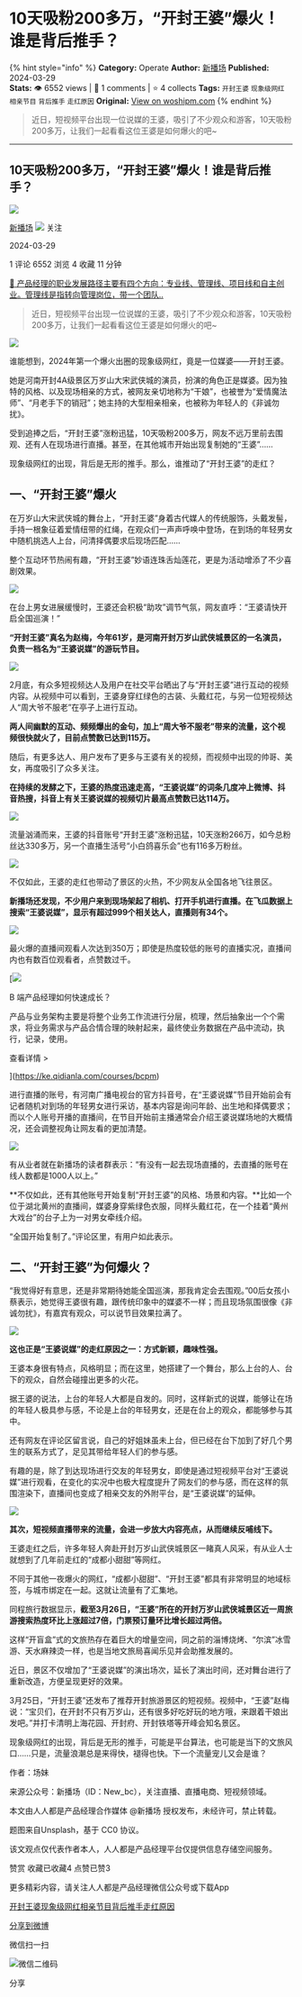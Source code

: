# 10天吸粉200多万，“开封王婆”爆火！谁是背后推手？
{% hint style="info" %}
**Category:** Operate
**Author:** [新播场](https://www.woshipm.com/u/1513435)
**Published:** 2024-03-29  
**Stats:** 👁️ 6552 views | 💬 1 comments | ⭐ 4 collects
**Tags:** `开封王婆` `现象级网红` `相亲节目` `背后推手` `走红原因`
**Original:** [View on woshipm.com](https://www.woshipm.com/operate/6023284.html)
{% endhint %}
> 近日，短视频平台出现一位说媒的王婆，吸引了不少观众和游客，10天吸粉200多万，让我们一起看看这位王婆是如何爆火的吧~

---

## 10天吸粉200多万，“开封王婆”爆火！谁是背后推手？

[![](https://static.woshipm.com/view/woshipm_api_def_20230424164248_5906.jpg?imageView2/1/w/72/h/72/q/100)](https://www.woshipm.com/u/1513435)

[新播场](https://www.woshipm.com/u/1513435) ![](https://static.woshipm.com/tag/1122_1@2x.png) 关注

2024-03-29

1 评论 6552 浏览 4 收藏 11 分钟

[🔗 产品经理的职业发展路径主要有四个方向：专业线、管理线、项目线和自主创业。管理线是指转向管理岗位，带一个团队..](https://ke.qidianla.com/courses/90pm)

> 近日，短视频平台出现一位说媒的王婆，吸引了不少观众和游客，10天吸粉200多万，让我们一起看看这位王婆是如何爆火的吧~

![](https://image.yunyingpai.com/wp/2024/03/ygjmb0qtix9PAU8HWxN5.jpg)

谁能想到，2024年第一个爆火出圈的现象级网红，竟是一位媒婆——开封王婆。

她是河南开封4A级景区万岁山大宋武侠城的演员，扮演的角色正是媒婆。因为独特的风格、以及现场相亲的方式，被网友亲切地称为“干娘”，也被誉为“爱情魔法师”、“月老手下的销冠”；她主持的大型相亲相亲，也被称为年轻人的《非诚勿扰》。

受到追捧之后，“开封王婆”涨粉迅猛，10天吸粉200多万，网友不远万里前去围观、还有人在现场进行直播。甚至，在其他城市开始出现复制她的“王婆”……

现象级网红的出现，背后是无形的推手。那么，谁推动了“开封王婆”的走红？

## 一、“开封王婆”爆火

在万岁山大宋武侠城的舞台上，“开封王婆”身着古代媒人的传统服饰，头戴发髻，手持一根象征着爱情纽带的红绳，在观众们一声声呼唤中登场，在到场的年轻男女中随机挑选人上台，问清择偶要求后现场匹配……

整个互动环节热闹有趣，“开封王婆”妙语连珠舌灿莲花，更是为活动增添了不少喜剧效果。

![](https://image.yunyingpai.com/wp/2024/03/nguOxW0nYyMx6khJo42G.png)

在台上男女进展缓慢时，王婆还会积极“助攻”调节气氛，网友直呼：“王婆请快开启全国巡演！”

**“开封王婆”真名为赵梅，今年61岁，是河南开封万岁山武侠城景区的一名演员，负责一档名为“王婆说媒”的游玩节目。**

![](https://image.yunyingpai.com/wp/2024/03/G3QtXhdtktBFL6tyJV5y.png)

2月底，有众多短视频达人及用户在社交平台晒出了与“开封王婆”进行互动的视频内容。从视频中可以看到，王婆身穿红绿色的古装、头戴红花，与另一位短视频达人“周大爷不服老”在亭子上进行互动。

**两人间幽默的互动、频频爆出的金句，加上“周大爷不服老”带来的流量，这个视频很快就火了，目前点赞数已达到115万。**

随后，有更多达人、用户发布了更多与王婆有关的视频，而视频中出现的帅哥、美女，再度吸引了众多关注。

**在持续的发酵之下，王婆的热度迅速走高，“王婆说媒”的词条几度冲上微博、抖音热搜，抖音上有关王婆说媒的视频切片最高点赞数已达114万。**

![](https://image.yunyingpai.com/wp/2024/03/avPGNaHnsAVB0v6MVQlJ.png)

流量汹涌而来，王婆的抖音账号“开封王婆”涨粉迅猛，10天涨粉266万，如今总粉丝达330多万，另一个直播生活号“小白鸽喜乐会”也有116多万粉丝。

![](https://image.yunyingpai.com/wp/2024/03/dVG4V37GhXxHbG4Hgz9G.png)

不仅如此，王婆的走红也带动了景区的火热，不少网友从全国各地飞往景区。

**新播场还发现，不少用户来到现场架起了相机、打开手机进行直播。在飞瓜数据上搜索“王婆说媒”，显示有超过999个相关达人，直播则有34个。**

![](https://image.yunyingpai.com/wp/2024/03/6rWYxUhyyat43GeLln9a.png)

最火爆的直播间观看人次达到350万；即使是热度较低的账号的直播实况，直播间内也有数百位观看者，点赞数过千。

[![](https://image.woshipm.com/2023/08/02/a53a469e-30e3-11ee-88e7-00163e0b5ff3.png)

B 端产品经理如何快速成长？

产品与业务架构主要是将整个业务工作流进行分层，梳理，然后抽象出一个个需求，将业务需求与产品合情合理的映射起来，最终使业务数据在产品中流动，执行，记录，使用。

查看详情 >

](https://ke.qidianla.com/courses/bcpm)

进行直播的账号，有河南广播电视台的官方抖音号，在“王婆说媒”节目开始前会有记者随机对到场的年轻男女进行采访，基本内容是询问年龄、出生地和择偶要求；而以个人账号开播的直播间，在节目开始前主播通常会介绍王婆说媒场地的大概情况，还会调整视角让网友看的更加清楚。

![](https://image.yunyingpai.com/wp/2024/03/EVMCxpxtH4GQOQOG6hWD.png)

有从业者就在新播场的读者群表示：“有没有一起去现场直播的，去直播的账号在线人数都是1000人以上。”

**不仅如此，还有其他账号开始复制“开封王婆”的风格、场景和内容。**比如一个位于湖北黄州的直播间，媒婆身穿紫绿色衣服，同样头戴红花，在一个挂着“黄州大戏台”的台子上为一对男女牵线介绍。

“全国开始复制了。”评论区里，有用户如此表示。

## 二、“开封王婆”为何爆火？

“我觉得好有意思，还是非常期待她能全国巡演，那我肯定会去围观。”00后女孩小蔡表示，她觉得王婆很有趣，跟传统印象中的媒婆不一样；而且现场氛围很像《非诚勿扰》，有嘉宾有观众，可以说节目效果拉满了。

![](https://image.yunyingpai.com/wp/2024/03/7S6rmEsrzD9ZHDunsriJ.png)

**这也正是“王婆说媒”的走红原因之一：方式新颖，趣味性强。**

王婆本身很有特点，风格明显；而在这里，她搭建了一个舞台，那么上台的人、台下的观众，自然会碰撞出更多的火花。

据王婆的说法，上台的年轻人大都是自发的。同时，这样新式的说媒，能够让在场的年轻人极具参与感，不论是上台的年轻男女，还是在台上的观众，都能够参与其中。

还有网友在评论区留言说，自己的好姐妹虽未上台，但已经在台下加到了好几个男生的联系方式了，足见其带给年轻人们的参与感。

有趣的是，除了到达现场进行交友的年轻男女，即使是通过短视频平台对“王婆说媒”进行观看，在变化的实况中也极大程度提升了网友们的参与感，而在这样的氛围渲染下，直播间也变成了相亲交友的外附平台，是“王婆说媒”的延伸。

![](https://image.yunyingpai.com/wp/2024/03/HbSAUjbfg8tQGhJp1tWb.png)

**其次，短视频直播带来的流量，会进一步放大内容亮点，从而继续反哺线下。**

王婆走红之后，许多年轻人奔赴开封万岁山武侠城景区一睹真人风采，有从业人士就想到了几年前走红的“成都小甜甜”等网红。

不同于其他一夜爆火的网红，“成都小甜甜”、“开封王婆”都具有非常明显的地域标签，与城市绑定在一起。这就让流量有了汇集地。

同程旅行数据显示，**截至3月26日，“王婆”所在的开封万岁山武侠城景区近一周旅游搜索热度环比上涨超过7倍，门票预订量环比增长超过两倍。**

这样“开盲盒”式的文旅热存在着巨大的增量空间，同之前的淄博烧烤、“尔滨”冰雪游、天水麻辣烫一样，也是当地文旅局喜闻乐见并会助推发展的。

近日，景区不仅增加了“王婆说媒”的演出场次，延长了演出时间，还对舞台进行了重新改造，方便呈现更好的效果。

3月25日，“开封王婆”还发布了推荐开封旅游景区的短视频。视频中，“王婆”赵梅说：“宝贝们，在开封不只有万岁山，还有很多好吃好玩的地方哦，来跟着干娘出发吧。”并打卡清明上海花园、开封府、开封铁塔等开峰会知名景区。

现象级网红的出现，背后是无形的推手，可能是平台算法，也可能是当下的文旅风口……只是，流量浪潮总是来得快，褪得也快。下一个流量宠儿又会是谁？

作者：场妹

来源公众号：新播场（ID：New\_bc），关注直播、直播电商、短视频领域。

本文由人人都是产品经理合作媒体 @新播场 授权发布，未经许可，禁止转载。

题图来自Unsplash，基于 CC0 协议。

该文观点仅代表作者本人，人人都是产品经理平台仅提供信息存储空间服务。

赞赏 收藏已收藏4 点赞已赞3

更多精彩内容，请关注人人都是产品经理微信公众号或下载App

[开封王婆](https://www.woshipm.com/tag/%e5%bc%80%e5%b0%81%e7%8e%8b%e5%a9%86)[现象级网红](https://www.woshipm.com/tag/%e7%8e%b0%e8%b1%a1%e7%ba%a7%e7%bd%91%e7%ba%a2)[相亲节目](https://www.woshipm.com/tag/%e7%9b%b8%e4%ba%b2%e8%8a%82%e7%9b%ae)[背后推手](https://www.woshipm.com/tag/%e8%83%8c%e5%90%8e%e6%8e%a8%e6%89%8b)[走红原因](https://www.woshipm.com/tag/%e8%b5%b0%e7%ba%a2%e5%8e%9f%e5%9b%a0)

[分享到微博](https://service.weibo.com/share/share.php?appkey=2775287854&title=10天吸粉200多万，“开封王婆”爆火！谁是背后推手？&url=https://www.woshipm.com/operate/6023284.html&pic=https://image.yunyingpai.com/wp/2024/03/ygjmb0qtix9PAU8HWxN5.jpg)

微信扫一扫

![微信二维码](https://api.pwmqr.com/qrcode/create/?url=https://www.woshipm.com/operate/6023284.html)

分享